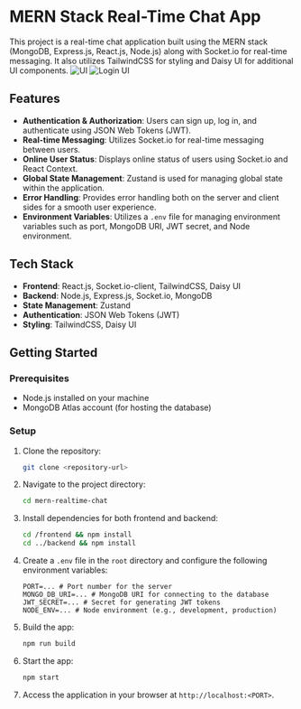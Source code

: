 # MERN Stack Real-Time Chat App

This project is a real-time chat application built using the MERN stack (MongoDB, Express.js, React.js, Node.js) along with Socket.io for real-time messaging. It also utilizes TailwindCSS for styling and Daisy UI for additional UI components.
![UI](https://github.com/IsaacHevi/Chat-App/assets/142832860/c4cd65a7-09a5-4833-8fd5-fb5df29dfe59)
![Login UI](https://github.com/IsaacHevi/Chat-App/assets/142832860/e45a259b-3a07-47c7-aca5-541315492bfa)

## Features

- **Authentication & Authorization**: Users can sign up, log in, and authenticate using JSON Web Tokens (JWT).
- **Real-time Messaging**: Utilizes Socket.io for real-time messaging between users.
- **Online User Status**: Displays online status of users using Socket.io and React Context.
- **Global State Management**: Zustand is used for managing global state within the application.
- **Error Handling**: Provides error handling both on the server and client sides for a smooth user experience.
- **Environment Variables**: Utilizes a `.env` file for managing environment variables such as port, MongoDB URI, JWT secret, and Node environment.

## Tech Stack

- **Frontend**: React.js, Socket.io-client, TailwindCSS, Daisy UI
- **Backend**: Node.js, Express.js, Socket.io, MongoDB
- **State Management**: Zustand
- **Authentication**: JSON Web Tokens (JWT)
- **Styling**: TailwindCSS, Daisy UI

## Getting Started

### Prerequisites

- Node.js installed on your machine
- MongoDB Atlas account (for hosting the database)

### Setup

1. Clone the repository:

    ```bash
    git clone <repository-url>
    ```

2. Navigate to the project directory:

    ```bash
    cd mern-realtime-chat
    ```

3. Install dependencies for both frontend and backend:

    ```bash
    cd /frontend && npm install
    cd ../backend && npm install
    ```

4. Create a `.env` file in the `root` directory and configure the following environment variables:

    ```
    PORT=... # Port number for the server
    MONGO_DB_URI=... # MongoDB URI for connecting to the database
    JWT_SECRET=... # Secret for generating JWT tokens
    NODE_ENV=... # Node environment (e.g., development, production)
    ```

5. Build the app:

    ```bash
    npm run build
    ```

6. Start the app:

    ```bash
    npm start
    ```

7. Access the application in your browser at `http://localhost:<PORT>`.
